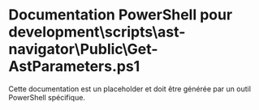 # Documentation PowerShell pour development\scripts\ast-navigator\Public\Get-AstParameters.ps1

Cette documentation est un placeholder et doit être générée par un outil PowerShell spécifique.
